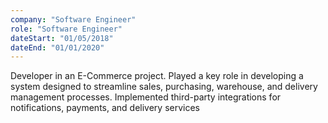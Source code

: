 ```yaml
---
company: "Software Engineer"
role: "Software Engineer"
dateStart: "01/05/2018"
dateEnd: "01/01/2020"
---
```


Developer in an E-Commerce project. Played a key role in developing a system designed to streamline sales, purchasing, warehouse, and delivery management processes. Implemented third-party integrations for notifications, payments, and delivery services